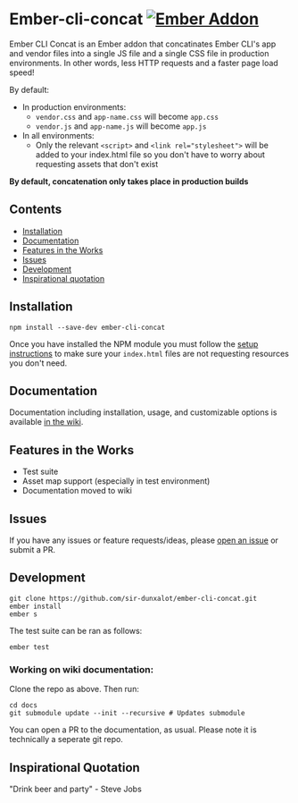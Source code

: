Ember-cli-concat [![Ember Addon](https://s3.amazonaws.com/images.jebbit.com/ember/badge.svg)](//emberaddons.com)
======

Ember CLI Concat is an Ember addon that concatinates Ember CLI's app and vendor files into a single JS file and a single CSS file in production environments. In other words, less HTTP requests and a faster page load speed!

By default:
- In production environments:
  - `vendor.css` and `app-name.css` will become `app.css`
  - `vendor.js` and `app-name.js` will become `app.js`
- In all environments:
  - Only the relevant `<script>` and `<link rel="stylesheet">` will be added to your index.html file so you don't have to worry about requesting assets that don't exist

**By default, concatenation only takes place in production builds**


## Contents

- [Installation](#installation)
- [Documentation](#documentation)
- [Features in the Works](#features-in-the-works)
- [Issues](#issues)
- [Development](#development)
- [Inspirational quotation](#inspirational-quotation)


## Installation

```
npm install --save-dev ember-cli-concat
```

Once you have installed the NPM module you must follow the [setup instructions]() to make sure your `index.html` files are not requesting resources you don't need.


## Documentation

Documentation including installation, usage, and customizable options is available [in the wiki](https://github.com/sir-dunxalot/ember-cli-concat/wiki).


## Features in the Works

- Test suite
- Asset map support (especially in test environment)
- Documentation moved to wiki


## Issues

If you have any issues or feature requests/ideas, please [open an issue](https://github.com/sir-dunxalot/ember-flash-messages/issues/new) or submit a PR.


## Development

```shell
git clone https://github.com/sir-dunxalot/ember-cli-concat.git
ember install
ember s
```

The test suite can be ran as follows:

```shell
ember test
```

### Working on wiki documentation:

Clone the repo as above. Then run:

```shell
cd docs
git submodule update --init --recursive # Updates submodule
```

You can open a PR to the documentation, as usual. Please note it is technically a seperate git repo.


## Inspirational Quotation

"Drink beer and party" - Steve Jobs
